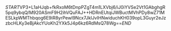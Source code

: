 $START$VP3+L1aHJqb+fkRxoM6tDnpPZgT4m1LXVbj6/iJ0iYVSe2Vt1GAbghgR5pq9ybqQ/M920ASmF9H2ihVQuFAJ++HDRnEUtqiJWBuctMVhPDy8wZ71MESLkpWMThbqog6E9iR8yrPewI9Ncx7JklJvIHNwiduchKH039opL3Guyr2eJzzbcHLKy3eBjAkcYUoKh2YXk5J4p6kz6RdMsQ78Wg==$END$